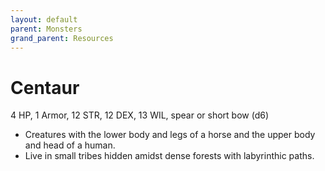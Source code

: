 ```yaml
---
layout: default
parent: Monsters
grand_parent: Resources
---
```


# Centaur

4 HP, 1 Armor, 12 STR, 12 DEX, 13 WIL, spear or short bow (d6)

- Creatures with the lower body and legs of a horse and the upper body and head of a human.
- Live in small tribes hidden amidst dense forests with labyrinthic paths.
